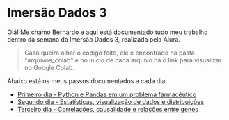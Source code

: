 # Imersão Dados 3

Olá! Me chamo Bernardo e aqui está documentado tudo meu trabalho dentro da semana da Imersão Dados 3, realizada pela Alura.

> Caso queira olhar o código feito, ele é encontrado na pasta "arquivos_colab" e no inicio de cada arquivo há o link para visualizar no Google Colab.

Abaixo está os meus passos documentados a cada dia.

- [Primeiro dia - Python e Pandas em um problema farmacêutico](https://github.com/BEp0/imersaodados3/blob/main/anotacoes/primeirodia.md)
- [Segundo dia - Estatísticas, visualização de dados e distribuições](https://github.com/BEp0/imersaodados3/blob/main/anotacoes/segundodia.md)
- [Terceiro dia - Correlações, causalidade e relações entre genes](https://github.com/BEp0/imersaodados3/blob/main/anotacoes/terceirodia.md)
